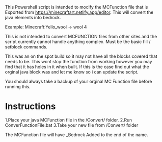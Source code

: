 This Powershell script is intended to modify the MCFunction file that is Exported from https://minecraftart.netlify.app/editor. This will convert the java elements into bedrock.

Example: Minecraft:Yello_wool -> wool 4


This is not intended to convert MCFUNCTION files from other sites and the script currently cannot handle anything complex. Must be the basic fill / setblock commands.

This was an on the spot build so it may not have all the blocks covered that needs to be. This wont stop the function from working however you may find that it has holes in it when built. If this is the case find out what the orginal java block was and let me know so i can update the script.

You should always take a backup of your orginal MC Function file before running this.

Instructions
============

1.Place your java MCFunction file in the /Convert/ folder.
2.Run ConverFunctionFile.bat
3.Take your new file from /Convert/ folder 

The MCFunction file will have _Bedrock Added to the end of the name.
